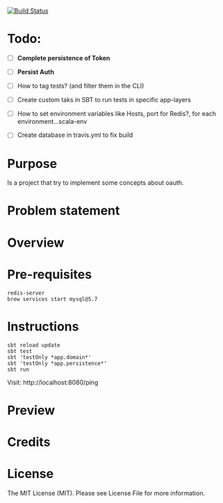 
[![Build Status](https://travis-ci.org/tatitati/HTTP_AKKA_project.svg?branch=master)](https://travis-ci.org/tatitati/HTTP_AKKA_project)


# Todo:

- [ ] **Complete persistence of Token**
- [ ] **Persist Auth**
- [ ] How to tag tests? (and filter them in the CLI)
- [ ] Create custom taks in SBT to run tests in specific app-layers
- [ ] How to set environment variables like Hosts, port for Redis?, for each environment...scala-env
- [ ] Create database in travis.yml to fix build


# Purpose

Is a project that try to implement some concepts about oauth.

# Problem statement


# Overview


# Pre-requisites

```
redis-server
brew services start mysql@5.7
```

# Instructions

```
sbt reload update
sbt test
sbt 'testOnly *app.domain*'
sbt 'testOnly *app.persistence*'
sbt run
```

Visit: http://localhost:8080/ping

# Preview


# Credits

# License

The MIT License (MIT). Please see License File for more information.
 



